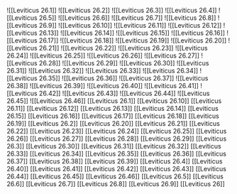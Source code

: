 ![[Leviticus 26.1]]
![[Leviticus 26.2]]
![[Leviticus 26.3]]
![[Leviticus 26.4]]
![[Leviticus 26.5]]
![[Leviticus 26.6]]
![[Leviticus 26.7]]
![[Leviticus 26.8]]
![[Leviticus 26.9]]
![[Leviticus 26.10]]
![[Leviticus 26.11]]
![[Leviticus 26.12]]
![[Leviticus 26.13]]
![[Leviticus 26.14]]
![[Leviticus 26.15]]
![[Leviticus 26.16]]
![[Leviticus 26.17]]
![[Leviticus 26.18]]
![[Leviticus 26.19]]
![[Leviticus 26.20]]
![[Leviticus 26.21]]
![[Leviticus 26.22]]
![[Leviticus 26.23]]
![[Leviticus 26.24]]
![[Leviticus 26.25]]
![[Leviticus 26.26]]
![[Leviticus 26.27]]
![[Leviticus 26.28]]
![[Leviticus 26.29]]
![[Leviticus 26.30]]
![[Leviticus 26.31]]
![[Leviticus 26.32]]
![[Leviticus 26.33]]
![[Leviticus 26.34]]
![[Leviticus 26.35]]
![[Leviticus 26.36]]
![[Leviticus 26.37]]
![[Leviticus 26.38]]
![[Leviticus 26.39]]
![[Leviticus 26.40]]
![[Leviticus 26.41]]
![[Leviticus 26.42]]
![[Leviticus 26.43]]
![[Leviticus 26.44]]
![[Leviticus 26.45]]
![[Leviticus 26.46]]
[[Leviticus 26.1]]
[[Leviticus 26.10]]
[[Leviticus 26.11]]
[[Leviticus 26.12]]
[[Leviticus 26.13]]
[[Leviticus 26.14]]
[[Leviticus 26.15]]
[[Leviticus 26.16]]
[[Leviticus 26.17]]
[[Leviticus 26.18]]
[[Leviticus 26.19]]
[[Leviticus 26.2]]
[[Leviticus 26.20]]
[[Leviticus 26.21]]
[[Leviticus 26.22]]
[[Leviticus 26.23]]
[[Leviticus 26.24]]
[[Leviticus 26.25]]
[[Leviticus 26.26]]
[[Leviticus 26.27]]
[[Leviticus 26.28]]
[[Leviticus 26.29]]
[[Leviticus 26.3]]
[[Leviticus 26.30]]
[[Leviticus 26.31]]
[[Leviticus 26.32]]
[[Leviticus 26.33]]
[[Leviticus 26.34]]
[[Leviticus 26.35]]
[[Leviticus 26.36]]
[[Leviticus 26.37]]
[[Leviticus 26.38]]
[[Leviticus 26.39]]
[[Leviticus 26.4]]
[[Leviticus 26.40]]
[[Leviticus 26.41]]
[[Leviticus 26.42]]
[[Leviticus 26.43]]
[[Leviticus 26.44]]
[[Leviticus 26.45]]
[[Leviticus 26.46]]
[[Leviticus 26.5]]
[[Leviticus 26.6]]
[[Leviticus 26.7]]
[[Leviticus 26.8]]
[[Leviticus 26.9]]
[[Leviticus 26]]
